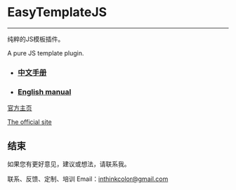 # EasyTemplateJS
--------------

纯粹的JS模板插件。

A pure JS template plugin.

- ### [中文手册](readme-zh.md "中文手册") 


- ### [English manual](readme-en.md "English manual") 



[官方主页](http://www.lightfeel.com/easy/easytemplate/zh-cn/index.jsp '官方主页')

[The official site](http://www.lightfeel.com/easy/easytemplate/zh-cn/index.jsp 'The official site')

## 结束

如果您有更好意见，建议或想法，请联系我。


联系、反馈、定制、培训 Email：<inthinkcolor@gmail.com>


